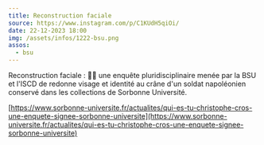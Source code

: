 ```yaml
---
title: Reconstruction faciale
source: https://www.instagram.com/p/C1KUdH5qiOi/
date: 22-12-2023 18:00
img: /assets/infos/1222-bsu.png
assos:
  - bsu
---
```


Reconstruction faciale : 🕵️‍♂️ une enquête pluridisciplinaire menée par la BSU et l'ISCD de redonne visage et identité au crâne d'un soldat napoléonien conservé dans les collections de Sorbonne Université.

[https://www.sorbonne-universite.fr/actualites/qui-es-tu-christophe-cros-une-enquete-signee-sorbonne-universite](https://www.sorbonne-universite.fr/actualites/qui-es-tu-christophe-cros-une-enquete-signee-sorbonne-universite)